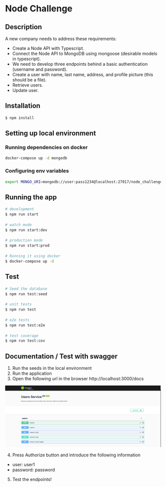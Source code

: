 # Node Challenge 

## Description

A new company needs to address these requirements:
- Create a Node API with Typescript.
- Connect the Node API to MongoDB using mongoose (desirable models in typescript).
- We need to develop three endpoints behind a basic authentication (username and password).
- Create a user with name, last name, address, and profile picture (this should be a file).
- Retrieve users.
- Update user.

## Installation

```bash
$ npm install
```

## Setting up local environment


### Running dependencies on docker

```bash
docker-compose up -d mongodb
```

### Configuring env variables 

```bash
export MONGO_URI=mongodb://user:pass1234@localhost:27017/node_challenge?authSource=admin
```

## Running the app

```bash
# development
$ npm run start

# watch mode
$ npm run start:dev

# production mode
$ npm run start:prod

# Running it using docker 
$ docker-compose up -d
```

## Test

```bash
# Seed the database 
$ npm run test:seed

# unit tests
$ npm run test

# e2e tests
$ npm run test:e2e

# test coverage
$ npm run test:cov
```

## Documentation / Test with swagger

1. Run the seeds in the local environment 
2. Run the application 
3. Open the following url in the browser http://localhost:3000/docs

![swaggger](swagger.docs.png)

4. Press Authorize button and introduce the following information
  - user: user1 
  - password: password 
5. Test the endpoints! 